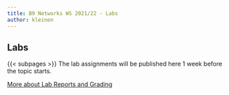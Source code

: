 ```yaml
---
title: B9 Networks WS 2021/22 - Labs
author: kleinen
---
```


## Labs
{{< subpages  >}}
The lab assignments will be published here 1 week before the topic starts.

[More about Lab Reports and Grading](/grading/guideline/)
<!--
The Labs have an overlapping bi-weekly-rhythm.
You will work on your Lab for each chapter starting

Week 1 - read first part, work on according assignments during the lecture
Week 2 - read 2nd part, work on according assignments during the lecture
Group 1: Week 3 - finish Lab before Lab.
Group 2: Week 3 - free

-->
